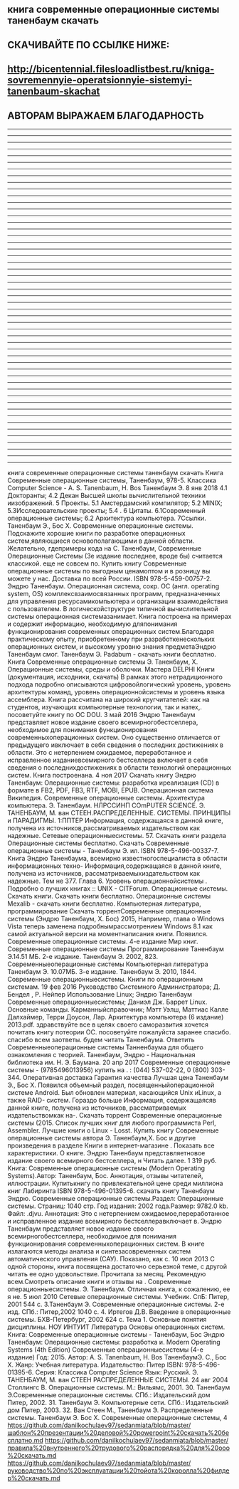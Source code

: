 книга современные операционные системы таненбаум скачать
--------------------------------------------------
СКАЧИВАЙТЕ ПО ССЫЛКЕ НИЖЕ:
--------------------------------------------------
http://bicentennial.filesloadlistbest.ru/kniga-sovremennyie-operatsionnyie-sistemyi-tanenbaum-skachat
--------------------------------------------------
АВТОРАМ ВЫРАЖАЕМ БЛАГОДАРНОСТЬ
--------------------------------------------------
--------------------------------------------------
--------------------------------------------------
--------------------------------------------------
--------------------------------------------------
--------------------------------------------------
--------------------------------------------------
--------------------------------------------------
--------------------------------------------------
--------------------------------------------------
--------------------------------------------------
--------------------------------------------------
--------------------------------------------------
--------------------------------------------------
--------------------------------------------------
--------------------------------------------------
--------------------------------------------------
--------------------------------------------------
--------------------------------------------------
--------------------------------------------------
--------------------------------------------------
--------------------------------------------------
--------------------------------------------------
--------------------------------------------------
--------------------------------------------------
--------------------------------------------------
--------------------------------------------------
--------------------------------------------------
--------------------------------------------------
--------------------------------------------------
--------------------------------------------------
--------------------------------------------------
--------------------------------------------------
--------------------------------------------------
--------------------------------------------------
--------------------------------------------------
--------------------------------------------------
--------------------------------------------------
--------------------------------------------------
--------------------------------------------------
--------------------------------------------------
--------------------------------------------------
--------------------------------------------------
--------------------------------------------------
--------------------------------------------------
--------------------------------------------------
--------------------------------------------------
--------------------------------------------------
--------------------------------------------------
--------------------------------------------------
--------------------------------------------------
--------------------------------------------------
книга современные операционные системы таненбаум скачать Книга Современные операционные системы, Таненбаум, 978-5. Классика Computer Science - A. S. Tanenbaum, H. Bos  Таненбаум Э. 8 янв 2018  4.1 Докторанты; 4.2 Декан Высшей школы вычислительной техники иизображений. 5 Проекты. 5.1 Амстердамский компилятор; 5.2 MINIX; 5.3Исследовательские проекты; 5.4 . 6 Цитаты. 6.1Современный операционные системы; 6.2 Архитектура компьютера. 7Ссылки. Таненбаум Э., Бос Х. Современные операционные системы. Подскажите хорошие книги по разработке операционных систем,являющиеся основополагающими в данной области. Желательно, гдепримеры кода на С.  Таненбаум, Современные Операционные Системы (3е издание последнее, вроде бы) считается классикой. еще не совсем по. Купить книгу Современные операционные системы по выгодным ценамоптом и в розницу вы можете у нас. Доставка по всей России. ISBN 978-5-459-00757-2. Эндрю Таненбаум. Операционная система, сокр. ОС (англ. operating system, OS)  комплексвзаимосвязанных программ, предназначенных для управления ресурсамикомпьютера и организации взаимодействия с пользователем. В логическойструктуре типичной вычислительной системы операционная системазанимает. Книга построена на примерах и содержит информацию, необходимую дляпонимания функционирования современных операционных систем.Благодаря практическому опыту, приобретенному при разработкенескольких операционных систем, и высокому уровню знания предметаЭндрю Таненбаум смог. Таненбаум Э.  Padabum - скачать книги бесплатно. Книга Современные операционные системы  Э. Таненбаум, Х. Операционные системы, среды и оболочки. Мастера DELPHI  Книги (документация, исходники, скачать)
В рамках этого нетрадиционного подхода подробно описываются цифровойлогический уровень, уровень архитектуры команд, уровень операционнойсистемы и уровень языка ассемблера. Книга рассчитана на широкий кругчитателей: как на студентов, изучающих компьютерные технологии, так и натех,. посоветуйте книгу по ОС  DOU. 3 май 2016  Эндрю Таненбаум представляет новое издание своего всемирногобестселлера, необходимое для понимания функционирования современныхоперационных систем. Оно существенно отличается от предыдущего ивключает в себя сведения о последних достижениях в области. Это с нетерпением ожидаемое, переработанное и исправленное изданиевсемирного бестселлера включает в себя сведения о последнихдостижениях в области технологий операционных систем. Книга построенана. 4 ноя 2017  Скачать книгу Эндрю Таненбаум: Операционные системы: разработка иреализация (СD) в формате в FB2, PDF, FB3, RTF, MOBI, EPUB. Операционная система  Википедия. Современные операционные системы. Архитектура компьютера. Э. Таненбаум. НЛРССИНП COmPUTER SCIENCE. Э. ТАНЕНБАУМ, М. ван СТЕЕН.РАСПРЕДЕЛЕННЫЕ. СИСТЕМЫ. ПРИНЦИПЫ и ПАРАДИГМЫ. 1:ППТЕР  Информация, содержащаяся в данной книге, получена из источников,рассматриваемых издательством как надежные.  Сетевые операционныесистемы. 57. Скачать книги раздела Операционные системы бесплатно. Скачать Современные операционные системы - Таненбаум Э. ил. ISBN 978-5-496-00337-7. Книга Эндрю Таненбаума, всемирно известногоспециалиста в области информационных техно-  Информация,содержащаяся в данной книге, получена из источников, рассматриваемыхиздательством как надежные. Тем не  377. Глава 6. Уровень операционнойсистемы .
Подробно о лучших книгах :: UNIX - CITForum. Операционные системы. Скачать книги. Скачать книги бесплатно. Операционные системы  Mexalib - скачать книги бесплатно. Компьютерная литература, программирование  Скачать торрентСовременные операционные системы (Эндрю Таненбаум, Х. Бос) 2015, Например, глава о Windows Vista теперь заменена подробнымрассмотрением Windows 8.1 как самой актуальной версии на моментнаписания книги. Появился. Современные операционные системы. 4-е издание  Мир книг. Современные операционные системы  Программирование  Таненбаум Э.14.51 МБ. 2-е издание. Таненбаум Э. 2002, 823. Современныеоперационные системы  Компьютерная литература  Таненбаум Э. 10.07МБ. 3-е издание. Таненбаум Э. 2010, 1844. Современные операционныесистемы. Книги по операционным системам. 19 фев 2016  Руководство Системного Администратора; Д. Бендел , Р. Нейпер Использование Linux; Эндрю Таненбаум  Современные операционныесистемы; Даниэл Дж. Баррет  Linux. Основные команды. Карманныйсправочник; Мэтт Уэлш, Маттиас Калле Далхаймер, Терри Доусон, Лар. Архитектура компьютера (6 издание) 2013.pdf. здравствуйте все в целях своего саморазвития хочется почитать книгу потеории ОС. посоветуйте пожалуйста заранее спасибо.  спасибо всем заответы. будем читать Таненбаума. Ответить  Современныеоперационные системы Танненбаума для общего ознакомления с теорией. Таненбаум, Эндрю - Национальная библиотека им. Н. Э. Баумана. 20 апр 2017  Современные операционные системы - (9785496013956)  купить на . : (044) 537-02-22, 0 (800) 303-344. Оперативная доставка Гарантия качества  Лучшая цена
Таненбаум Э., Бос Х.  Появился объемный раздел, посвященныйоперационной системе Android. Был обновлен материал, касающийся Unix иLinux, а также RAID- систем. Гораздо больше  Информация, содержащаясяв данной книге, получена из источников, рассматриваемых издательствомкак на-. Скачать торрент Современные операционные системы (2015. Список лучших книг для любого программиста  Perl, Assembler. Лучшие книги о Linux - Losst. Купить книгу Современные операционные системы  автора Э. Таненбаум,Х. Бос и другие произведения в разделе Книги в интернет-магазине .  Показать все характеристики. О книге. Эндрю Таненбаум представляетновое издание своего всемирного бестселлера, н Читать далее. 1 319 руб. Книга: Современные операционные системы (Modern Operating Systems).Автор: Таненбаум, Бос. Аннотация, отзывы читателей, иллюстрации. Купитькнигу по привлекательной цене среди миллиона книг Лабиринта  ISBN 978-5-496-01395-6. скачать книгу Таненбаум Эндрю. Современные операционные системы.Раздел: Операционные системы. Страниц: 1040 стр. Год издания: 2002 года.Размер: 9782.0 kb. Файл: .djvu. Аннотация: Это с нетерпением ожидаемое,переработанное и исправленное издание всемирного бестселлеравключает в. Эндрю Таненбаум представляет новое издание своего всемирногобестселлера, необходимое для понимания функционирования современныхоперационных систем.  В книге излагаются методы анализа и синтезасовременных систем автоматического управления (САУ). Показано, как с. 10 июл 2013  С одной стороны, книга посвящена достаточно серьезной теме, с другой читать ее  одно удовольствие. Прочитала за месяц. Рекомендую всем.Смотреть описание книги и отзывы на . Современные операционныесистемы. Э. Таненбаум. Отличная книга, к сожалению, ее я не. 5 июл 2010  Сетевые операционные системы. Учебник. СпБ: Питер, 2001  544 с.  3.Таненбаум Э. Современные операционные системы. 2-е изд.  СПб.: Питер,2002  1040 с.  4. Иртегов Д.В. Введение в операционные системы.  БХВ-Петербург, 2002  624 с. Тема 1. Основные понятия дисциплины. НОУ ИНТУИТ  Литература  Основы операционных систем. Книга: Современные операционные системы - Таненбаум, Бос
Эндрю Таненбаум: Операционные системы: разработка и. Modern Operating Systems (4th Edition)  Современные операционныесистемы (4-е издание) Год: 2015. Автор: A. S. Tanenbaum, H. Bos  ТаненбаумЭ. С., Бос Х. Жанр: Учебная литература. Издательство: Питер ISBN: 978-5-496-01395-6. Серия: Классика Computer Science Язык: Русский. Э. ТАНЕНБАУМ, М. ван СТЕЕН РАСПРЕДЕЛЕННЫЕ СИСТЕМЫ. 24 авг 2004  Столлингс В. Операционные системы. М.: Вильямс, 2001. 30. Таненбаум Э.Современные операционные системы. СПб.: Издательский дом Питер, 2002. 31. Таненбаум Э. Компьютерные сети. СПб.: Издательский дом Питер, 2003. 32. Ван Стеен М., Таненбаум Э. Распределенные системы. Таненбаум Э. Бос Х. Современные операционные системы, 4
https://github.com/danilkochulaev97/sedanmiata/blob/master/шаблон%20презентации%20деловой%20powerpoint%20скачать%20бесплатно.md
https://github.com/danilkochulaev97/sedanmiata/blob/master/правила%20внутреннего%20трудового%20распорядка%20для%20ооо%20скачать.md
https://github.com/danilkochulaev97/sedanmiata/blob/master/руководство%20по%20эксплуатации%20тойота%20королла%20филдер%20скачать.md